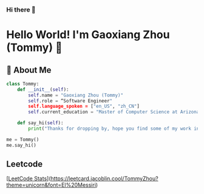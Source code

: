 ### Hi there 👋
# Hello World! I'm Gaoxiang Zhou (Tommy) 🌟

## 🚀 About Me
```python
class Tommy:
    def __init__(self):
        self.name = "Gaoxiang Zhou (Tommy)"
        self.role = “Software Engineer"
        self.language_spoken = ["en_US", "zh_CN"]
        self.current_education = "Master of Computer Science at Arizona State University"

    def say_hi(self):
        print("Thanks for dropping by, hope you find some of my work interesting.")

me = Tommy()
me.say_hi()
```


## Leetcode
[[LeetCode Stats](https://leetcard.jacoblin.cool/TommyZhou?theme=light&font=El%20Messiri)](https://leetcard.jacoblin.cool/TommyZhou?theme=unicorn&font=El%20Messiri)

<!--
**Tommyzhou1/Tommyzhou1** is a ✨ _special_ ✨ repository because its `README.md` (this file) appears on your GitHub profile.

Here are some ideas to get you started:

- 🔭 I’m currently working on ...
- 🌱 I’m currently learning ...
- 👯 I’m looking to collaborate on ...
- 🤔 I’m looking for help with ...
- 💬 Ask me about ...
- 📫 How to reach me: ...
- 😄 Pronouns: ...
- ⚡ Fun fact: ...
-->
